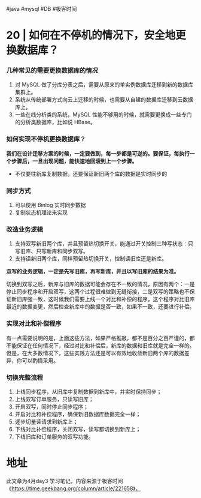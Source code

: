 #java #mysql #DB #极客时间 

# 20 | 如何在不停机的情况下，安全地更换数据库？

### 几种常见的需要更换数据库的情况

1. 对 MySQL 做了分库分表之后，需要从原来的单实例数据库迁移到新的数据库集群上。
2. 系统从传统部署方式向云上迁移的时候，也需要从自建的数据库迁移到云数据库上。
3. 一些在线分析类的系统，MySQL 性能不够用的时候，就需要更换成一些专门的分析类数据库，比如说 HBase。

### 如何实现不停机更换数据库？

**我们在设计迁移方案的时候，一定要做到，每一步都是可逆的。要保证，每执行一个步骤后，一旦出现问题，能快速地回滚到上一个步骤。**

- 不仅要往新库复制数据，还要保证新旧两个库的数据是实时同步的

### 同步方式
1. 可以使用 Binlog 实时同步数据
2. 复制状态机理论来实现

### 改造业务逻辑

1. 支持双写新旧两个库，并且预留热切换开关，能通过开关控制三种写状态：只写旧库、只写新库和同步双写。
2. 支持读新旧两个库，同样预留热切换开关，控制读旧库还是新库。

**双写的业务逻辑，一定是先写旧库，再写新库，并且以写旧库的结果为准。**


切换到双写之后，新库与旧库的数据可能会存在不一致的情况，原因有两个：一是停止同步程序和开启双写，这两个过程很难做到无缝衔接，二是双写的策略也不保证新旧库强一致，这时候我们需要上线一个对比和补偿的程序，这个程序对比旧库最近的数据变更，然后检查新库中的数据是否一致，如果不一致，还要进行补偿。

### 实现对比和补偿程序

有一点需要说明的是，上面这些方法，如果严格推敲，都不是百分之百严谨的，都不能保证在任何情况下，经过对比和补偿后，新库的数据和旧库就是完全一样的。但是，在大多数情况下，这些实践方法还是可以有效地收敛新旧两个库的数据差异，你可以酌情采用。

### 切换完整流程

1. 上线同步程序，从旧库中复制数据到新库中，并实时保持同步；
2. 上线双写订单服务，只读写旧库；
3. 开启双写，同时停止同步程序；
4. 开启对比和补偿程序，确保新旧数据库数据完全一样；
5. 逐步切量读请求到新库上；
6. 下线对比补偿程序，关闭双写，读写都切换到新库上；
7. 下线旧库和订单服务的双写功能。

# 地址

此文章为4月day3 学习笔记，内容来源于极客时间《https://time.geekbang.org/column/article/221658》，
